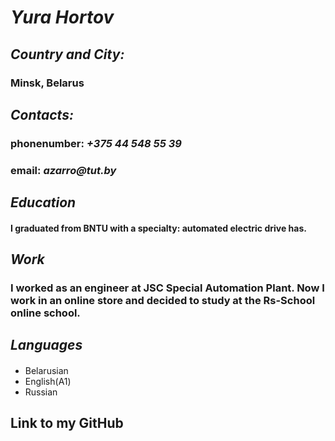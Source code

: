 # **_Yura Hortov_**

## _Country and City:_

### Minsk, Belarus

## _Contacts:_

### phonenumber: _+375 44 548 55 39_

### email: _azarro@tut.by_

## _Education_

#### I graduated from BNTU with a specialty: automated electric drive has.

## _Work_

### I worked as an engineer at JSC Special Automation Plant. Now I work in an online store and decided to study at the Rs-School online school.

## _Languages_

####

- Belarusian
- English(A1)
- Russian

## Link to my GitHub
